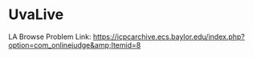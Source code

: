 # UvaLive
LA Browse Problem Link: https://icpcarchive.ecs.baylor.edu/index.php?option=com_onlinejudge&amp;Itemid=8
